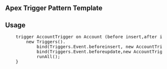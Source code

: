 ## Apex Trigger Pattern Template

## Usage
  <pre>
    trigger AccountTrigger on Account (before insert,after insert,before update,after update,before delete,after delete) {
        new Triggers().
            bind(Triggers.Event.beforeinsert, new AccountTriggerHandler()).
            bind(Triggers.Event.beforeupdate,new AccountTriggerHandler()).
            runAll();  
    }
  </pre>        
          
